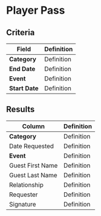 # Player Pass

## Criteria

| **Field** | **Definition** |
| --- | --- |
| **Category** | Definition |
| **End Date** | Definition |
| **Event** | Definition |
| **Start Date** | Definition |

## Results

| **Column** | **Definition** |
| --- | --- |
| **Category** | Definition |
| Date Requested | Definition |
| **Event** | Definition |
| Guest First Name | Definition |
| Guest Last Name | Definition |
| Relationship | Definition |
| Requester | Definition |
| Signature | Definition |
